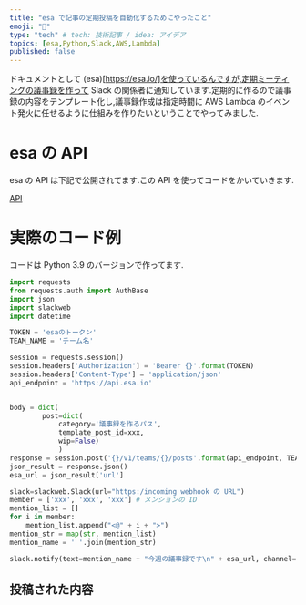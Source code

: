 ```yaml
---
title: "esa で記事の定期投稿を自動化するためにやったこと"
emoji: "🐥"
type: "tech" # tech: 技術記事 / idea: アイデア
topics: [esa,Python,Slack,AWS,Lambda]
published: false
---
```

ドキュメントとして (esa)[https://esa.io/]を使っているんですが,定期ミーティングの議事録を作って Slack の関係者に通知しています.定期的に作るので議事録の内容をテンプレート化し,議事録作成は指定時間に AWS Lambda のイベント発火に任せるように仕組みを作りたいということでやってみました.

# esa の API
esa の API は下記で公開されてます.この API を使ってコードをかいていきます.

[API](https://docs.esa.io/posts/102#GET%20/v1/teams/:team_name/posts)

# 実際のコード例
コードは Python 3.9 のバージョンで作ってます.

```python
import requests
from requests.auth import AuthBase
import json
import slackweb
import datetime

TOKEN = 'esaのトークン'
TEAM_NAME = 'チーム名'

session = requests.session()
session.headers['Authorization'] = 'Bearer {}'.format(TOKEN)
session.headers['Content-Type'] = 'application/json'
api_endpoint = 'https://api.esa.io'


body = dict(
        post=dict(
            category='議事録を作るパス',
            template_post_id=xxx,
            wip=False)
            )
response = session.post('{}/v1/teams/{}/posts'.format(api_endpoint, TEAM_NAME), data=json.dumps(body).encode('utf-8'))
json_result = response.json()
esa_url = json_result['url']

slack=slackweb.Slack(url="https:/incoming webhook の URL")
member = ['xxx', 'xxx', 'xxx'] # メンションの ID
mention_list = []
for i in member:
    mention_list.append("<@" + i + ">")
mention_str = map(str, mention_list)
mention_name = ' '.join(mention_str)

slack.notify(text=mention_name + "今週の議事録です\n" + esa_url, channel="#all-dev", username="議事録通知bot", icon_emoji=":esa:", mrkdwn=True)
```

## 投稿された内容
